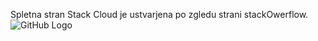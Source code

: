 Spletna stran Stack Cloud je ustvarjena po zgledu strani stackOwerflow.
![GitHub Logo](/images/logo.png)
